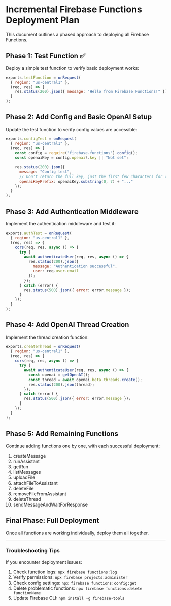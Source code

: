 # Incremental Firebase Functions Deployment Plan

This document outlines a phased approach to deploying all Firebase Functions.

## Phase 1: Test Function ✅

Deploy a simple test function to verify basic deployment works:

```js
exports.testFunction = onRequest(
  { region: "us-central1" }, 
  (req, res) => {
    res.status(200).json({ message: "Hello from Firebase Functions!" });
  }
);
```

## Phase 2: Add Config and Basic OpenAI Setup

Update the test function to verify config values are accessible:

```js
exports.configTest = onRequest(
  { region: "us-central1" }, 
  (req, res) => {
    const config = require('firebase-functions').config();
    const openaiKey = config.openai?.key || "Not set";
    
    res.status(200).json({
      message: "Config test",
      // Don't return the full key, just the first few characters for validation
      openaiKeyPrefix: openaiKey.substring(0, 7) + "..."
    });
  }
);
```

## Phase 3: Add Authentication Middleware

Implement the authentication middleware and test it:

```js
exports.authTest = onRequest(
  { region: "us-central1" }, 
  (req, res) => {
    cors(req, res, async () => {
      try {
        await authenticateUser(req, res, async () => {
          res.status(200).json({ 
            message: "Authentication successful",
            user: req.user.email 
          });
        });
      } catch (error) {
        res.status(500).json({ error: error.message });
      }
    });
  }
);
```

## Phase 4: Add OpenAI Thread Creation

Implement the thread creation function:

```js
exports.createThread = onRequest(
  { region: "us-central1" }, 
  (req, res) => {
    cors(req, res, async () => {
      try {
        await authenticateUser(req, res, async () => {
          const openai = getOpenAI();
          const thread = await openai.beta.threads.create();
          res.status(200).json(thread);
        });
      } catch (error) {
        res.status(500).json({ error: error.message });
      }
    });
  }
);
```

## Phase 5: Add Remaining Functions

Continue adding functions one by one, with each successful deployment:

1. createMessage
2. runAssistant
3. getRun
4. listMessages
5. uploadFile
6. attachFileToAssistant
7. deleteFile
8. removeFileFromAssistant
9. deleteThread
10. sendMessageAndWaitForResponse

## Final Phase: Full Deployment

Once all functions are working individually, deploy them all together.

---

### Troubleshooting Tips

If you encounter deployment issues:

1. Check function logs: `npx firebase functions:log`
2. Verify permissions: `npx firebase projects:administer`
3. Check config settings: `npx firebase functions:config:get`
4. Delete problematic functions: `npx firebase functions:delete functionName`
5. Update Firebase CLI: `npm install -g firebase-tools` 